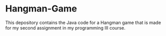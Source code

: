 # Hangman-Game
This depository contains the Java code for a Hangman game that is made for my second assignment in my programming III course.
